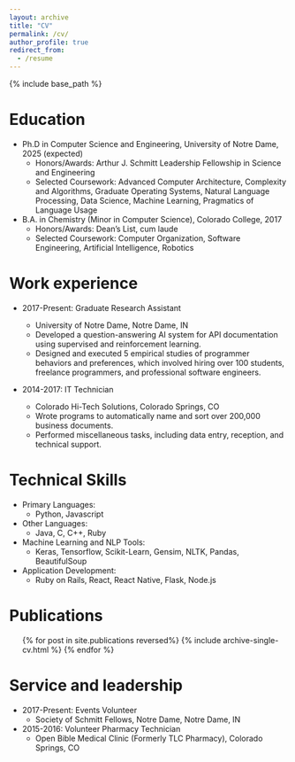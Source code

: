 ```yaml
---
layout: archive
title: "CV"
permalink: /cv/
author_profile: true
redirect_from:
  - /resume
---
```


{% include base_path %}

Education
======
* Ph.D in Computer Science and Engineering, University of Notre Dame, 2025 (expected)
  * Honors/Awards: Arthur J. Schmitt Leadership Fellowship in Science and Engineering
  * Selected Coursework: Advanced Computer Architecture, Complexity and Algorithms, Graduate Operating Systems, Natural Language Processing, Data Science,
Machine Learning, Pragmatics of Language Usage
* B.A. in Chemistry (Minor in Computer Science), Colorado College, 2017
  * Honors/Awards: Dean’s List, cum laude
  * Selected Coursework: Computer Organization,
Software Engineering, Artificial Intelligence, Robotics


Work experience
======
* 2017-Present: Graduate Research Assistant
  - University of Notre Dame, Notre Dame, IN
  * Developed a question-answering AI system for API documentation using supervised and reinforcement learning.
  * Designed and executed 5 empirical studies of programmer behaviors and preferences, which involved hiring over 100
students, freelance programmers, and professional software engineers.

* 2014-2017: IT Technician
  - Colorado Hi-Tech Solutions, Colorado Springs, CO
  * Wrote programs to automatically name and sort over 200,000 business documents.
  * Performed miscellaneous tasks, including data entry, reception, and technical support.
  
Technical Skills
======
* Primary Languages:
  * Python, Javascript
* Other Languages:
  * Java, C, C++, Ruby
* Machine Learning and NLP Tools:
  * Keras, Tensorflow, Scikit-Learn, Gensim, NLTK, Pandas, BeautifulSoup
* Application Development:
  * Ruby on Rails, React, React Native, Flask, Node.js

Publications
======
  <ul>{% for post in site.publications reversed%}
    {% include archive-single-cv.html %}
  {% endfor %}</ul>
  
<!-- Talks
======
  <ul>{% for post in site.talks %}
    {% include archive-single-talk-cv.html %}
  {% endfor %}</ul>
  
Teaching
======
  <ul>{% for post in site.teaching %}
    {% include archive-single-cv.html %}
  {% endfor %}</ul> -->
  
Service and leadership
======
* 2017-Present: Events Volunteer
  - Society of Schmitt Fellows, Notre Dame, Notre Dame, IN
* 2015-2016: Volunteer Pharmacy Technician
  - Open Bible Medical Clinic (Formerly TLC Pharmacy), Colorado Springs, CO
